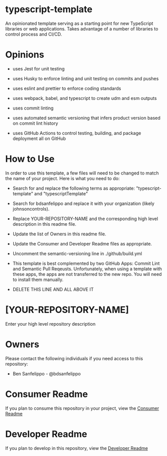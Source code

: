 # typescript-template

An opinionated template serving as a starting point for new TypeScript libraries or web applications. Takes advantage of a number of libraries to control process and CI/CD.

# Opinions

-   uses Jest for unit testing

-   uses Husky to enforce linting and unit testing on commits and pushes

-   uses eslint and prettier to enforce coding standards

-   uses webpack, babel, and typescript to create udm and esm outputs

-   uses commit linting

-   uses automated semantic versioning that infers product version based on commit lint history

-   uses GitHub Actions to control testing, building, and package deployment all on GitHub

# How to Use

In order to use this template, a few files will need to be changed to match the name of your project. Here is what you need to do:

-   Search for and replace the following terms as appropriate: "typescript-template" and "typescriptTemplate"

-   Search for bdsanfelippo and replace it with your organization (likely johnsoncontrols).

-   Replace YOUR-REPOSITORY-NAME and the corresponding high level description in this readme file.

-   Update the list of Owners in this readme file.

-   Update the Consumer and Developer Readme files as appropriate.

-   Uncomment the semantic-versioning line in ./github/build.yml

-   This template is best complemented by two GitHub Apps: Commit Lint and Semantic Pull Reqeusts. Unfortunately, when using a template with these apps, the apps are not transferred to the new repo. You will need to install them manually.

-   DELETE THIS LINE AND ALL ABOVE IT

# [YOUR-REPOSITORY-NAME]

Enter your high level repository description

# Owners

Please contact the following individuals if you need access to this repository:

-   Ben Sanfelippo - @bdsanfelippo

# Consumer Readme

If you plan to consume this repository in your project, view the [Consumer Readme](./readme/consumer.md)

# Developer Readme

If you plan to develop in this repository, view the [Developer Readme](./readme/developer.md)
